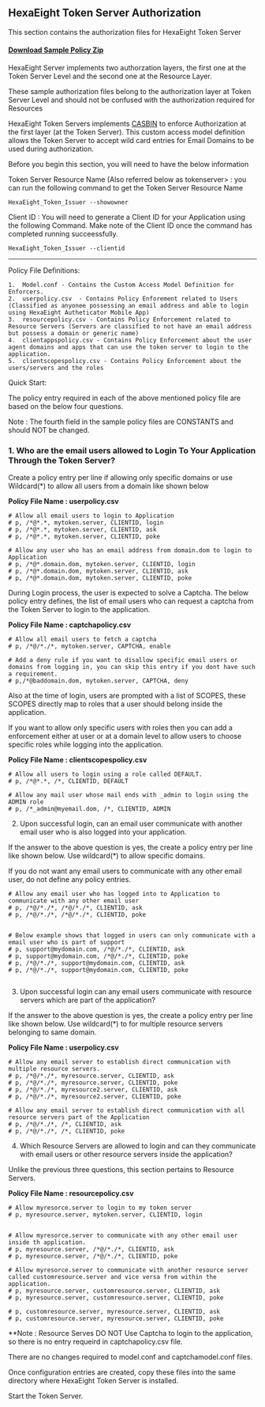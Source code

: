 
## HexaEight Token Server Authorization

This section contains the authorization files for HexaEight Token Server

#### [Download Sample Policy Zip](https://www.hexaeight.com/downloads/HexaEight_Token_Issuer/policysamples.zip) 




HexaEight Server implements two authorzation layers, the first one at the Token Server Level and the second one at the Resource Layer.

These sample authorization files belong to the authorization layer at Token Server Level and should not be confused with the authorization required for Resources

HexaEight Token Servers implements [CASBIN](www.casbin.org) to enforce Authorization at the first layer (at the Token Server). This custom access model definition allows the Token Server to accept wild card entries for Email Domains to be used during authorization.  

Before you begin this section, you will need to have the below information 

Token Server Resource Name (Also referred below as tokenserver> : you can run the following command to get the Token Server Resource Name
  
    HexaEight_Token_Issuer --showowner
    
Client ID : You will need to generate a Client ID for your Application using the following Command. Make note of the Client ID once the command has completed running succeessfully.

    HexaEight_Token_Issuer --clientid

---

Policy File Definitions:

	1.	Model.conf - Contains the Custom Access Model Definition for Enforcers. 
	2.	userpolicy.csv	- Contains Policy Enforement related to Users (Classified as anyonee possessing an email address and able to login using HexaEight Autheticator Mobile App)
	3.	resourcepolicy.csv - Contains Policy Enforcement related to Resource Servers (Servers are classified to not have an email address but possess a domain or generic name) 
	4.	clientappspolicy.csv - Contains Policy Enforcement about the user agent domains and apps that can use the token server to login to the application.
	5.	clientscopespolicy.csv - Contains Policy Enforcement about the users/servers and the roles


Quick Start:


The policy entry required in each of the above mentioned policy file are based on the below four questions. 

Note : The fourth field in the sample policy files are CONSTANTS and should NOT be changed. 


### 1. Who are the email users allowed to Login To Your Application Through the Token Server?

Create a policy entry per line if allowing only specific domains or use Wildcard(*) to allow all users from a domain like shown below

**Policy File Name : userpolicy.csv**

```
# Allow all email users to login to Application
# p, /*@*.*, mytoken.server, CLIENTID, login
# p, /*@*.*, mytoken.server, CLIENTID, ask
# p, /*@*.*, mytoken.server, CLIENTID, poke

# Allow any user who has an email address from domain.dom to login to Application
# p, /*@*.domain.dom, mytoken.server, CLIENTID, login
# p, /*@*.domain.dom, mytoken.server, CLIENTID, ask
# p, /*@*.domain.dom, mytoken.server, CLIENTID, poke

```
During Login process, the user is expected to solve a Captcha. The below policy entry defines, the list of email users who can request a captcha from the Token Server to login to the application.

**Policy File Name : captchapolicy.csv**

```
# Allow all email users to fetch a captcha
# p, /*@/*./*, mytoken.server, CAPTCHA, enable

# Add a deny rule if you want to disallow specific email users or domains from logging in, you can skip this entry if you dont have such a requirement.
# p,/*@baddomain.dom, mytoken.server, CAPTCHA, deny

```

Also at the time of login, users are prompted with a list of SCOPES, these SCOPES directly map to roles that a user should belong inside the application. 

If you want to allow only specific users with roles then you can add a enforcement either at user or at a domain level to allow users to choose specific roles while logging into the application.

**Policy File Name : clientscopespolicy.csv**
```
# Allow all users to login using a role called DEFAULT.
# p, /*@*.*, /*, CLIENTID, DEFAULT

# Allow any mail user whose mail ends with _admin to login using the ADMIN role
# p, /*_admin@myemail.dom, /*, CLIENTID, ADMIN

```


2. Upon successful login, can an email user communicate with another email user who is also logged into your application. 

If the answer to the above question is yes, the create a policy entry per line like shown below. Use wildcard(*) to allow specific domains.

If you do not want any email users to communicate with any other email user, do not define any policy entries.

```
# Allow any email user who has logged into to Application to communicate with any other email user
# p, /*@/*./*, /*@/*./*, CLIENTID, ask
# p, /*@/*./*, /*@/*./*, CLIENTID, poke


# Below example shows that logged in users can only communicate with a email user who is part of support
# p, support@mydomain.com, /*@/*./*, CLIENTID, ask
# p, support@mydomain.com, /*@/*./*, CLIENTID, poke
# p, /*@/*./*, support@mydomain.com, CLIENTID, ask
# p, /*@/*./*, support@mydomain.com, CLIENTID, poke


```

3. Upon successful login can any email users communicate with resource servers which are part of the application?

If the answer to the above question is yes, the create a policy entry per line like shown below. Use wildcard(*) to for multiple resource servers belonging to same domain.

**Policy File Name : userpolicy.csv**

```
# Allow any email server to establish direct communication with multiple resource servers.
# p, /*@/*./*, myresource.server, CLIENTID, ask
# p, /*@/*./*, myresource.server, CLIENTID, poke
# p, /*@/*./*, myresource2.server, CLIENTID, ask
# p, /*@/*./*, myresource2.server, CLIENTID, poke

# Allow any email server to establish direct communication with all resource servers part of the Application
# p, /*@/*./*, /*, CLIENTID, ask
# p, /*@/*./*, /*, CLIENTID, poke
```


4. Which Resource Servers are allowed to login and can they communicate with email users or other resource servers inside the application?

Unlike the previous three questions, this section pertains to Resource Servers.

**Policy File Name : resourcepolicy.csv**

```
# Allow myresorce.server to login to my token server
# p, myresource.server, mytoken.server, CLIENTID, login


# Allow myresorce.server to communicate with any other email user inside th application.
# p, myresource.server, /*@/*./*, CLIENTID, ask
# p, myresource.server, /*@/*./*, CLIENTID, poke

# Allow myresorce.server to communicate with another resource server called customresource.server and vice versa from within the application.
# p, myresource.server, customresource.server, CLIENTID, ask
# p, myresource.server, customresource.server, CLIENTID, poke

# p, customresource.server, myresource.server, CLIENTID, ask
# p, customresource.server, myresource.server, CLIENTID, poke

```

**Note : Resource Serves DO NOT Use Captcha to login to the application, so there is no entry requeird in captchapolicy.csv file.

There are no changes required to model.conf and captchamodel.conf files.

Once configuration entries are created, copy these files into the same directory where HexaEight Token Server is installed.

Start the Token Server.

